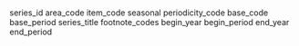 #

series_id area_code item_code seasonal periodicity_code base_code base_period series_title footnote_codes begin_year begin_period end_year end_period
